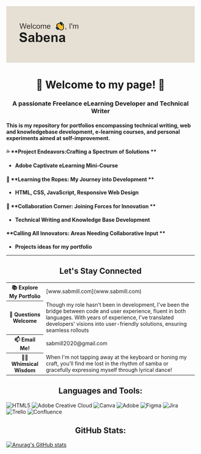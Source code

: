 <img src="https://github.com/sabenamiller/sabenamiller/blob/main/header.png" alt="banner">


<h1 align="center">🌟 Welcome to my page! 🌟</h1>
<h3 align="center">A passionate Freelance eLearning Developer and Technical Writer</h3>

<h4>This is my repository for portfolios encompassing technical writing, web and knowledgebase development, e-learning courses, and personal experiments aimed at self-improvement.</h4>

#### 💦 **Project Endeavors:Crafting a Spectrum of Solutions **
- **Adobe Captivate eLearning Mini-Course**

#### 📒 **Learning the Ropes: My Journey into Development **
- **HTML, CSS, JavaScript, Responsive Web Design**

#### 🤝 **Collaboration Corner: Joining Forces for Innovation **
- **Technical Writing and Knowledge Base Development**

####  **Calling All Innovators: Areas Needing Collaborative Input **
- **Projects ideas for my portfolio**

<hr>

<h2 align="center">Let's Stay Connected</h2>
<table>
  <tr>
    <th>📚 Explore My Portfolio</th>
    <td>[www.sabmill.com](www.sabmill.com)</td>
  </tr>
  <tr>
    <th>💬 Questions Welcome</th>  
    <td>Though my role hasn't been in development, I've been the bridge between code and user experience, fluent in both languages. With years of experience, I've translated developers' visions into user-friendly solutions, ensuring seamless rollouts</td>      
  </tr>  
  <tr>
    <th>📫 Email Me!</th>
    <td>sabmill2020@gmail.com</td>
  </tr>
    <th>💃🏼 Whimsical Wisdom</th>
    <td>When I'm not tapping away at the keyboard or honing my craft, you'll find me lost in the rhythm of samba or gracefully expressing myself through lyrical dance!</td>
  </tr>  
</table>

<h2 align="center">Languages and Tools:</h2>

![HTML5](https://img.shields.io/badge/html5-%23E34F26.svg?style=for-the-badge&logo=html5&logoColor=white) 
![Adobe Creative Cloud](https://img.shields.io/badge/Adobe%20Creative%20Cloud-DA1F26.svg?style=for-the-badge&logo=Adobe%20Creative%20Cloud&logoColor=white) 
![Canva](https://img.shields.io/badge/Canva-%2300C4CC.svg?style=for-the-badge&logo=Canva&logoColor=white) 
![Adobe](https://img.shields.io/badge/adobe-%23FF0000.svg?style=for-the-badge&logo=adobe&logoColor=white) 
![Figma](https://img.shields.io/badge/figma-%23F24E1E.svg?style=for-the-badge&logo=figma&logoColor=white)
![Jira](https://img.shields.io/badge/jira-%230A0FFF.svg?style=for-the-badge&logo=jira&logoColor=white)
![Trello](https://img.shields.io/badge/Trello-%23026AA7.svg?style=for-the-badge&logo=Trello&logoColor=white)
![Confluence](https://img.shields.io/badge/confluence-%23172BF4.svg?style=for-the-badge&logo=confluence&logoColor=white)

<h2 align="center">GitHub Stats:</h2>
<!--GitHub stats from https://github.com/anuraghazra/github-readme-stats -->

[![Anurag's GitHub stats](https://github-readme-stats.vercel.app/api?username=sabenamiller)](https://github.com/sabenamiller/github-readme-stats)
